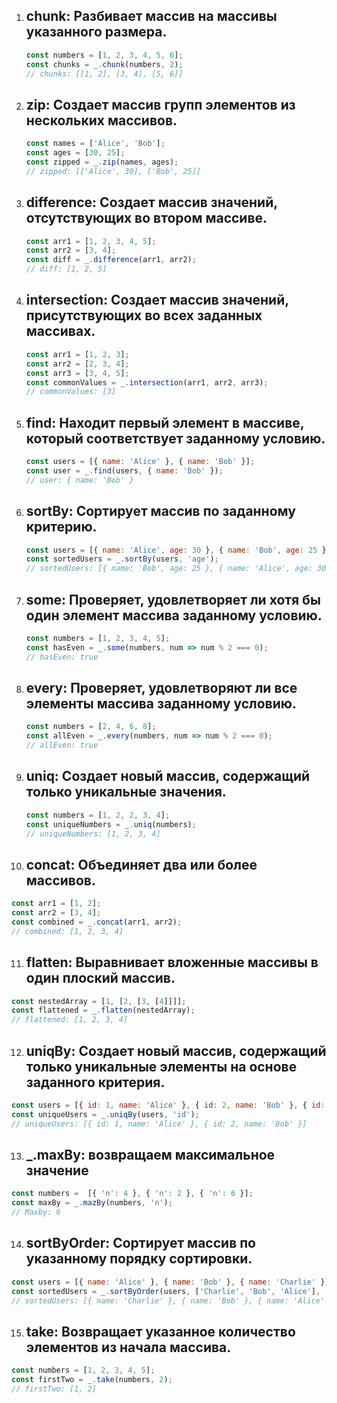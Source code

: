 1. ## chunk: Разбивает массив на массивы указанного размера.
   ```javascript
   const numbers = [1, 2, 3, 4, 5, 6];
   const chunks = _.chunk(numbers, 2);
   // chunks: [[1, 2], [3, 4], [5, 6]]
   ```

2. ## zip: Создает массив групп элементов из нескольких массивов.
   ```javascript
   const names = ['Alice', 'Bob'];
   const ages = [30, 25];
   const zipped = _.zip(names, ages);
   // zipped: [['Alice', 30], ['Bob', 25]]
   ```

3. ## difference: Создает массив значений, отсутствующих во втором массиве.
   ```javascript
   const arr1 = [1, 2, 3, 4, 5];
   const arr2 = [3, 4];
   const diff = _.difference(arr1, arr2);
   // diff: [1, 2, 5]
   ```

4. ## intersection: Создает массив значений, присутствующих во всех заданных массивах.
   ```javascript
   const arr1 = [1, 2, 3];
   const arr2 = [2, 3, 4];
   const arr3 = [3, 4, 5];
   const commonValues = _.intersection(arr1, arr2, arr3);
   // commonValues: [3]
   ```

5. ## find: Находит первый элемент в массиве, который соответствует заданному условию.
   ```javascript
   const users = [{ name: 'Alice' }, { name: 'Bob' }];
   const user = _.find(users, { name: 'Bob' });
   // user: { name: 'Bob' }
   ```

6. ## sortBy: Сортирует массив по заданному критерию.
   ```javascript
   const users = [{ name: 'Alice', age: 30 }, { name: 'Bob', age: 25 }];
   const sortedUsers = _.sortBy(users, 'age');
   // sortedUsers: [{ name: 'Bob', age: 25 }, { name: 'Alice', age: 30 }]
   ```

7. ## some: Проверяет, удовлетворяет ли хотя бы один элемент массива заданному условию.
   ```javascript
   const numbers = [1, 2, 3, 4, 5];
   const hasEven = _.some(numbers, num => num % 2 === 0);
   // hasEven: true
   ```

8. ## every: Проверяет, удовлетворяют ли все элементы массива заданному условию.
   ```javascript
   const numbers = [2, 4, 6, 8];
   const allEven = _.every(numbers, num => num % 2 === 0);
   // allEven: true
   ```

9. ## uniq: Создает новый массив, содержащий только уникальные значения.
   ```javascript
   const numbers = [1, 2, 2, 3, 4];
   const uniqueNumbers = _.uniq(numbers);
   // uniqueNumbers: [1, 2, 3, 4]
   ```

10. ## concat: Объединяет два или более массивов.
   ```javascript
   const arr1 = [1, 2];
   const arr2 = [3, 4];
   const combined = _.concat(arr1, arr2);
   // combined: [1, 2, 3, 4]
   ```
11. ## flatten: Выравнивает вложенные массивы в один плоский массив.
   ```javascript
   const nestedArray = [1, [2, [3, [4]]]];
   const flattened = _.flatten(nestedArray);
   // flattened: [1, 2, 3, 4]
   ```

12. ## uniqBy: Создает новый массив, содержащий только уникальные элементы на основе заданного критерия.
   ```javascript
   const users = [{ id: 1, name: 'Alice' }, { id: 2, name: 'Bob' }, { id: 1, name: 'Charlie' }];
   const uniqueUsers = _.uniqBy(users, 'id');
   // uniqueUsers: [{ id: 1, name: 'Alice' }, { id: 2, name: 'Bob' }]
   ```

13. ## _.maxBy: возвращаем максимальное значение 
   ```javascript
   const numbers =  [{ 'n': 4 }, { 'n': 2 }, { 'n': 6 }];
   const maxBy = _.mazBy(numbers, 'n');
   // Maxby: 6
   ```

14. ## sortByOrder: Сортирует массив по указанному порядку сортировки.
   ```javascript
   const users = [{ name: 'Alice' }, { name: 'Bob' }, { name: 'Charlie' }];
   const sortedUsers = _.sortByOrder(users, ['Charlie', 'Bob', 'Alice'], 'name');
   // sortedUsers: [{ name: 'Charlie' }, { name: 'Bob' }, { name: 'Alice' }]
   ```

15. ## take: Возвращает указанное количество элементов из начала массива.
   ```javascript
   const numbers = [1, 2, 3, 4, 5];
   const firstTwo = _.take(numbers, 2);
   // firstTwo: [1, 2]
   ```